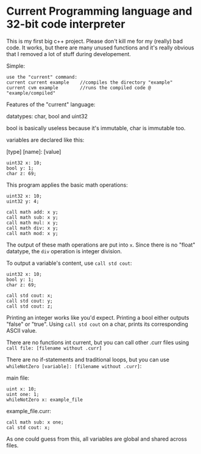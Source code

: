 # Current Programming language and 32-bit code interpreter

This is my first big c++ project. Please don't kill me for my (really) bad code. It works, but there are many unused functions and it's really obvious that I removed a lot of stuff during developement.

Simple:
```
use the "current" command:
current current example    //compiles the directory "example"
current cvm example        //runs the compiled code @ "example/compiled"
```


Features of the "current" language:

datatypes: char, bool and uint32

bool is basically useless because it's immutable, char is immutable too.

variables are declared like this:


[type] [name]: [value]
```
uint32 x: 10;
bool y: 1;
char z: 69;
```

This program applies the basic math operations:
```
uint32 x: 10;
uint32 y: 4;

call math add: x y;
call math sub: x y;
call math mul: x y;
call math div: x y;
call math mod: x y;
```

The output of these math operations are put into ```x```. Since there is no "float" datatype, the ```div``` operation is integer division.

To output a variable's content, use ```call std cout```:

```
uint32 x: 10;
bool y: 1;
char z: 69;

call std cout: x;
call std cout: y;
call std cout: z;
```

Printing an integer works like you'd expect. Printing a bool either outputs "false" or "true". Using ```call std cout``` on a char, prints its corresponding ASCII value.

There are no functions int current, but you can call other .curr files using ```call file: [filename without .curr]```

There are no if-statements and traditional loops, but you can use ```whileNotZero [variable]: [filename without .curr]```:


main file:
```
uint x: 10;
uint one: 1;
whileNotZero x: example_file
```

example_file.curr:
```
call math sub: x one;
cal std cout: x;
```

As one could guess from this, all variables are global and shared across files.
